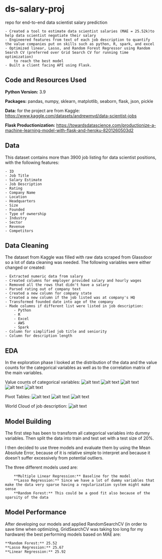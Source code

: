 # ds-salary-proj
repo for end-to-end data scientist salary prediction

	- Created a tool to estimate data scientist salaries (MAE = 25.52k)to help data scientist negotiate their salary
	- Engineered features from text of each job description to quantify the value companies put on skills such as python, R, spark, and excel
	- Optimized linear, Lasso, and Random Forest Regressor using Random Search CV (preferred over Grid Search CV for running time optimization)
		to reach the best model
	- Built a client facing API using Flask.

## Code and Resources Used
**Python Version:** 3.9

**Packages:** pandas, numpy, sklearn, matplotlib, seaborn, flask, json, pickle

**Data:** for the project are from Kaggle: https://www.kaggle.com/datasets/andrewmvd/data-scientist-jobs

**Flask Productionization:** https://towardsdatascience.com/productionize-a-machine-learning-model-with-flask-and-heroku-8201260503d2

## Data

This dataset contains more than 3900 job listing for data scientist positions, with the following features:

	- ID
	- Job Title
	- Salary Estimate
	- Job Description
	- Rating
	- Company Name
	- Location
	- Headquarters
	- Size
	- Founded
	- Type of ownership
	- Industry
	- Sector
	- Revenue
	- Competitors

## Data Cleaning

The dataset from Kaggle was filled with raw data scraped from Glassdoor so a lot of data cleaning was needed. The following variables were either changed or created:

	- Extracted numeric data from salary
	- Created columns for employer provided salary and hourly wages
	- Removed all the rows that didn't have a salary
	- Parsed rating out of company text
	- Created a new column for company state
	- Created a new column if the job listed was at company's HQ
	- Transformed founded date into age of the company
	- Made columns if different list were listed in job description:
		- Python
		- R
		- Excel
		- AWS
		- Spark
	- Column for simplified job title and seniority
	- Column for description length

## EDA

In the exploration phase I looked at the distribution of the data and the value counts for the categorical variables as well as to the correlation matrix of the main variables.

Value counts of categorical variables:
![alt text](https://github.com/lorenzodinapoli/ds-salary-proj/blob/main/images/location.png "Location")
![alt text](https://github.com/lorenzodinapoli/ds-salary-proj/blob/main/images/revenues.png "Revenues")
![alt text](https://github.com/lorenzodinapoli/ds-salary-proj/blob/main/images/sector.png "Sector")
![alt text](https://github.com/lorenzodinapoli/ds-salary-proj/blob/main/images/size.png "Company Size")
![alt text](https://github.com/lorenzodinapoli/ds-salary-proj/blob/main/images/company_name.png "Company Name")

Pivot Tables:
![alt text](https://github.com/lorenzodinapoli/ds-salary-proj/blob/main/images/avg_salary.png "Average Salary by Role")
![alt text](https://github.com/lorenzodinapoli/ds-salary-proj/blob/main/images/avg_salary_seniority.png "Average Salary by Role and Seniority")
![alt text](https://github.com/lorenzodinapoli/ds-salary-proj/blob/main/images/avg_salary_state.png "Average Salary by State")

World Cloud of job description:
![alt text](https://github.com/lorenzodinapoli/ds-salary-proj/blob/main/images/word_cloud.png "World Cloud")



## Model Building

The first step has been to transform all categorical variables into dummy variables. Then split the data into train and test set with a test size of 20%.


I then decided to use three models and evaluate them by using the Mean Absolute Error, because of it is relative simple to interpret and because it doesn't suffer excessively from potential outliers.

The three different models used are:

		**Multiple Linear Regression:** Baseline for the model
	 	**Lasso Regression:** Since we have a lot of dummy variables that make the data very sparse having a regularization system might make sense
		**Random Forest:** This could be a good fit also because of the sparsity of the data

## Model Performance

After developing our models and applied RandomSearchCV (in order to save time when optimizing, GridSearchCV was taking too long for my hardware) the best performing models based on MAE are:

	**Random Forest:** 25.52
	**Lasso Regression:** 25.67
	**Linear Regression:** 25.92






















